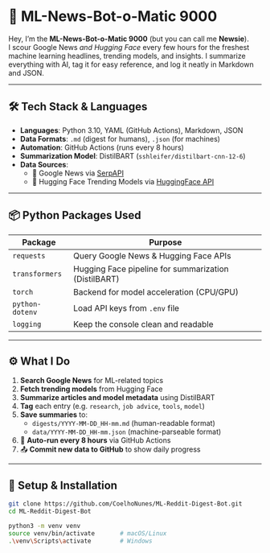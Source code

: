 # 🤖 ML-News-Bot-o-Matic 9000

Hey, I’m the **ML-News-Bot-o-Matic 9000** (but you can call me **Newsie**).  
I scour Google News *and Hugging Face* every few hours for the freshest machine learning headlines, trending models, and insights. I summarize everything with AI, tag it for easy reference, and log it neatly in Markdown and JSON.

---

## 🛠️ Tech Stack & Languages

- **Languages**: Python 3.10, YAML (GitHub Actions), Markdown, JSON  
- **Data Formats**: `.md` (digest for humans), `.json` (for machines)  
- **Automation**: GitHub Actions (runs every 8 hours)  
- **Summarization Model**: DistilBART (`sshleifer/distilbart-cnn-12-6`)  
- **Data Sources**:  
  - 📰 Google News via [SerpAPI](https://serpapi.com/)  
  - 🤗 Hugging Face Trending Models via [HuggingFace API](https://huggingface.co/docs/api-inference/index)

---

## 📦 Python Packages Used

| Package         | Purpose                                                  |
|-----------------|----------------------------------------------------------|
| `requests`      | Query Google News & Hugging Face APIs                   |
| `transformers`  | Hugging Face pipeline for summarization (DistilBART)    |
| `torch`         | Backend for model acceleration (CPU/GPU)                |
| `python-dotenv` | Load API keys from `.env` file                          |
| `logging`       | Keep the console clean and readable                     |

---

## ⚙️ What I Do

1. **Search Google News** for ML-related topics  
2. **Fetch trending models** from Hugging Face  
3. **Summarize articles and model metadata** using DistilBART  
4. **Tag** each entry (e.g. `research`, `job advice`, `tools`, `model`)  
5. **Save summaries** to:
   - `digests/YYYY-MM-DD_HH-mm.md` (human-readable format)
   - `data/YYYY-MM-DD_HH-mm.json` (machine-parseable format)
6. 🔁 **Auto-run every 8 hours** via GitHub Actions  
7. 📤 **Commit new data to GitHub** to show daily progress

---

## 🔌 Setup & Installation

```bash
git clone https://github.com/CoelhoNunes/ML-Reddit-Digest-Bot.git
cd ML-Reddit-Digest-Bot

python3 -m venv venv
source venv/bin/activate       # macOS/Linux
.\venv\Scripts\activate        # Windows